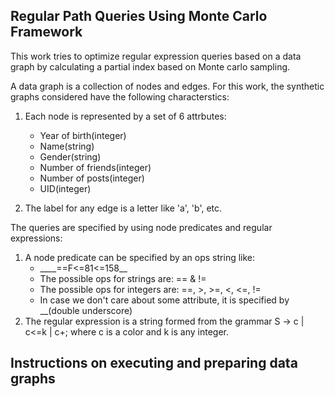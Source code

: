 ## Regular Path Queries Using Monte Carlo Framework
This work tries to optimize regular expression queries based on a data graph by calculating a partial index based on Monte carlo sampling.

A data graph is a collection of nodes and edges. For this work, the synthetic graphs considered have the following characterstics:
1. Each node is represented by a set of 6 attrbutes:
    * Year of birth(integer)
    * Name(string)
    * Gender(string)
    * Number of friends(integer)
    * Number of posts(integer)
    * UID(integer)

2. The label for any edge is a letter like 'a', 'b', etc.

The queries are specified by using node predicates and regular expressions:
1. A node predicate can be specified by an ops string like:
    * \___\_==F<=81<=158_\_
    * The possible ops for strings are: == & !=
    * The possible ops for integers are: ==, >, >=, <, <=, !=
    * In case we don't care about some attribute, it is specified by __(double underscore)
2. The regular expression is a string formed from the grammar S -> c | c<=k | c+; where c is a color and k is any integer.

## Instructions on executing and preparing data graphs
